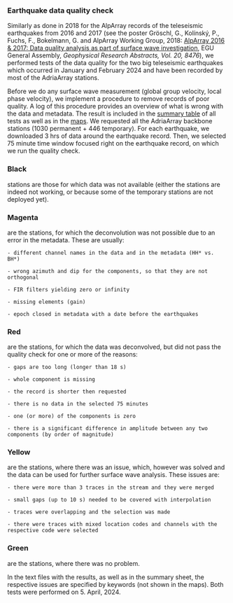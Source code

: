 ### Earthquake data quality check
Similarly as done in 2018 for the AlpArray records of the teleseismic earthquakes from 2016 and 2017 (see the poster Gröschl, G., Kolínský, P., Fuchs, F., Bokelmann, G. and AlpArray Working Group, 2018: [AlpArray 2016 & 2017: Data quality analysis as part of surface wave investigation](https://github.com/PetrColinSky/DataQuality/blob/master/petrkolinsky/poster-EGU2018-Groschl-et-al.pdf), EGU General Assembly, *Geophysical Research Abstracts, Vol. 20, 8476*), we performed tests of the data quality for the two big teleseismic earthquakes which occurred in January and February 2024 and have been recorded by most of the AdriaArray stations.

Before we do any surface wave measurement (global group velocity, local phase velocity), we implement a procedure to remove records of poor quality. A log of this procedure provides an overview of what is wrong with the data and metadata. The result is included in the [summary table](https://github.com/PetrColinSky/DataQuality/blob/master/summary/Quality_control.ods) of all tests as well as in the [maps](https://github.com/PetrColinSky/DataQuality/tree/master/petrkolinsky/maps). We requested all the AdriaArray backbone stations (1030 permanent + 446 temporary). For each earthquake, we downloaded 3 hrs of data around the earthquake record. Then, we selected 75 minute time window focused right on the earthquake record, on which we run the quality check.

### Black
stations are those for which data was not available (either the stations are indeed not working, or because some of the temporary stations are not deployed yet).

### Magenta
are the stations, for which the deconvolution was not possible due to an error in the metadata. These are usually:
	
    - different channel names in the data and in the metadata (HH* vs. BH*)

	- wrong azimuth and dip for the components, so that they are not orthogonal
	
    - FIR filters yielding zero or infinity
    
    - missing elements (gain)

    - epoch closed in metadata with a date before the earthquakes

### Red
are the stations, for which the data was deconvolved, but did not pass the quality check for one or more of the reasons:
	
    - gaps are too long (longer than 18 s)

	- whole component is missing

	- the record is shorter then requested

	- there is no data in the selected 75 minutes

	- one (or more) of the components is zero

	- there is a significant difference in amplitude between any two components (by order of magnitude)

### Yellow
are the stations, where there was an issue, which, however was solved and the data can be used for further surface wave analysis. These issues are:

	- there were more than 3 traces in the stream and they were merged

	- small gaps (up to 10 s) needed to be covered with interpolation

	- traces were overlapping and the selection was made

	- there were traces with mixed location codes and channels with the respective code were selected

### Green
are the stations, where there was no problem.

In the text files with the results, as well as in the summary sheet, the respective issues are specified by keywords (not shown in the maps). Both tests were performed on 5. April, 2024.
